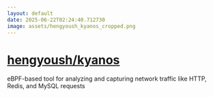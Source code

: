 ```yaml
---
layout: default
date: 2025-06-22T02:24:40.712730
image: assets/hengyoush_kyanos_cropped.png
---
```


# [hengyoush/kyanos](https://github.com/hengyoush/kyanos)

eBPF-based tool for analyzing and capturing network traffic like HTTP, Redis, and MySQL requests
